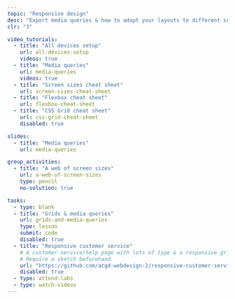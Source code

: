 ```yaml
---
topic: "Responsive design"
desc: "Export media queries & how to adapt your layouts to different screen sizes with more drastic adjustments."
clr: "3"

video_tutorials:
  - title: "All devices setup"
    url: all-devices-setup
    videos: true
  - title: "Media queries"
    url: media-queries
    videos: true
  - title: "Screen sizes cheat sheet"
    url: screen-sizes-cheat-sheet
  - title: "Flexbox cheat sheet"
    url: flexbox-cheat-sheet
  - title: "CSS Grid cheat sheet"
    url: css-grid-cheat-sheet
    disabled: true

slides:
  - title: "Media queries"
    url: media-queries

group_activities:
  - title: "A web of screen sizes"
    url: a-web-of-screen-sizes
    type: pencil
    no-solution: true

tasks:
  - type: blank
  - title: "Grids & media queries"
    url: grids-and-media-queries
    type: lesson
    submit: code
    disabled: true
  - title: "Responsive customer service"
    # A customer service/help page with lots of type & a responsive grid
    # Require a sketch beforehand
    url: "https://github.com/acgd-webdesign-2/responsive-customer-service"
    disabled: true
  - type: attend-labs
  - type: watch-videos
---
```

